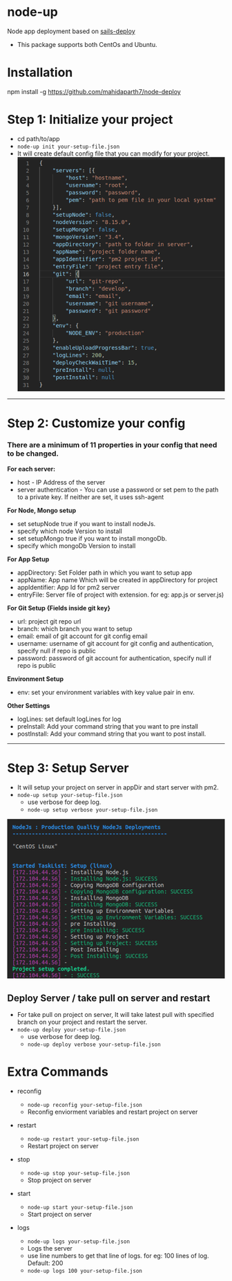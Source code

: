 # node-up
Node app deployment based on [sails-deploy](https://github.com/fuloptibi/sails-deploy)
- This package supports both CentOs and Ubuntu.
# Installation
npm install -g https://github.com/mahidaparth7/node-deploy

# Step 1: Initialize your project
- cd path/to/app
- `node-up init your-setup-file.json`
- It will create default config file that you can modify for your project.
![Example Json](https://github.com/mahidaparth7/node-deploy/blob/master/screenshots/example-json.png)
----------------

# Step 2: Customize your config
### There are a minimum of 11 properties in your config that need to be changed.

**For each server:**
- host - IP Address of the server
- server authentication - You can use a password or set pem to the path to a private key. If neither are set, it uses ssh-agent

**For Node, Mongo setup**
- set setupNode true if you want to install nodeJs.
- specify which node Version to install
- set setupMongo true if you want to install mongoDb.
- specify which mongoDb Version to install

**For App Setup**
- appDirectory: Set Folder path in which you want to setup app
- appName: App name Which will be created in appDirectory for project
- appIdentifier: App Id for pm2 server
- entryFile: Server file of project with extension. for eg: app.js or server.js)

**For Git Setup {Fields inside git key}**
- url: project git repo url
- branch: which branch you want to setup
- email: email of git account for git config email
- username: username of git account for git config and authentication, specify null if repo is public
- password: password of git account for authentication, specify null if repo is public

**Environment Setup**
- env: set your environment variables with key value pair in env.

**Other Settings**
- logLines: set default logLines for log
- preInstall: Add your command string that you want to pre install
- postInstall: Add your command string that you want to post install.

-----------------------------------

# Step 3: Setup Server
- It will setup your project on server in appDir and start server with pm2.
- `node-up setup your-setup-file.json`
  - use verbose for deep log.
  - `node-up setup verbose your-setup-file.json`

![Server Setup](https://github.com/mahidaparth7/node-deploy/blob/master/screenshots/node-up.png)

## Deploy Server / take pull on server and restart
- For take pull on project on server, It will take latest pull with specified branch on your project and restart the server.
- `node-up deploy your-setup-file.json`
  - use verbose for deep log.
  - `node-up deploy verbose your-setup-file.json`

# Extra Commands

- reconfig
  - `node-up reconfig your-setup-file.json`
  - Reconfig enviorment variables and restart project on server

- restart
  - `node-up restart your-setup-file.json`
  - Restart project on server

- stop
  - `node-up stop your-setup-file.json`
  - Stop project on server

- start
  - `node-up start your-setup-file.json`
  - Start project on server

- logs
  - `node-up logs your-setup-file.json`
  - Logs the server
  - use line numbers to get that line of logs. for eg: 100 lines of log. Default: 200
  - `node-up logs 100 your-setup-file.json`
